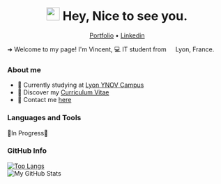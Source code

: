 <h1 align="center"><img src="https://emojis.slackmojis.com/emojis/images/1531849430/4246/blob-sunglasses.gif?1531849430" width="30"/> Hey, Nice to see you.</h1>

<p align="center">
  <a href="#">Portfolio</a> •
  <a href="https://www.linkedin.com/in/vincentmagnien">Linkedin</a>
</p>
 
<p>➜ Welcome to my page!  I'm Vincent, 💻 IT student from <img src="https://cdn-icons-png.flaticon.com/512/197/197560.png" width="13"/> Lyon, France.</p>

### About me

* 💼 Currently studying at [Lyon YNOV Campus](https://www.ynov.com) <br/>
* 🔖 Discover my [Curriculum Vitae](#)<br/>
* 📧 Contact me [here](#)<br/>

### Languages and Tools
🚧In Progress🚧

### GitHub Info
[![Top Langs](https://github-readme-stats.vercel.app/api/top-langs/?username=vincmgn&layout=compact&theme=ayu-mirage)](https://github.com/anuraghazra/github-readme-stats) <br/>
![My GitHub Stats](https://github-readme-stats.vercel.app/api?username=vincmgn&show_icons=true&theme=ayu-mirage)

